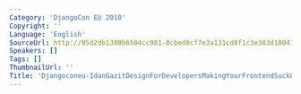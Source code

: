 ```yaml
---
Category: 'DjangoCon EU 2010'
Copyright: ''
Language: 'English'
SourceUrl: http://05d2db1380b6504cc981-8cbed8cf7e3a131cd8f1c3e383d10041.r93.cf2.rackcdn.com/djangocon-eu-2010/Djangoconeu-IdanGazitDesignForDevelopersMakingYourFrontendSuckLess291.flv
Speakers: []
Tags: []
ThumbnailUrl: ''
Title: 'Djangoconeu-IdanGazitDesignForDevelopersMakingYourFrontendSuckLess291.flv'
---
```

